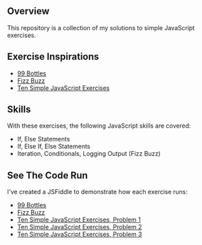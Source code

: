 Overview
-------------

This repository is a collection of my solutions to simple JavaScript exercises.


Exercise Inspirations
---------------------

* [99 Bottles](http://www.99-bottles-of-beer.net "99 Bottles Exercise")
* [Fizz Buzz](http://c2.com/cgi/wiki?FizzBuzzTest "Fizz Buzz Exercise")
* [Ten Simple JavaScript Exercises](http://www.ling.gu.se/~lager/kurser/webtechnology/lab4.html "Ten Simple JavaScript Exercises")


Skills
-------------

With these exercises, the following JavaScript skills are covered:

* If, Else Statements
* If, Else If, Else Statements
* Iteration, Conditionals, Logging Output (Fizz Buzz)


See The Code Run
----------------

I've created a JSFiddle to demonstrate how each exercise runs: 
* [99 Bottles](http://jsfiddle.net/lisafrench/Q86sq/ "99 Bottles on JSFiddle")
* [Fizz Buzz](http://jsfiddle.net/lisafrench/tAUpA/ "Fizz Buzz on JSFiddle")
* [Ten Simple JavaScript Exercises, Problem 1](http://jsfiddle.net/lisafrench/Tjwug/ "Ten Simple JavaScript Exercises, Problem 1")
* [Ten Simple JavaScript Exercises, Problem 2](http://jsfiddle.net/lisafrench/UBwRf/ "Ten Simple JavaScript Exercises, Problem 2")
* [Ten Simple JavaScript Exercises, Problem 3](http://jsfiddle.net/lisafrench/3YBWV/ "Ten Simple JavaScript Exercises, Problem 3")